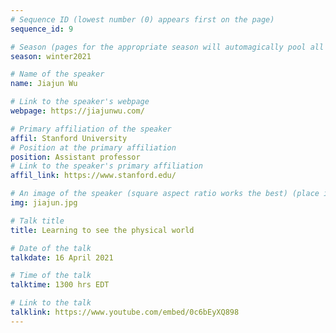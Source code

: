 ```yaml
---
# Sequence ID (lowest number (0) appears first on the page)
sequence_id: 9

# Season (pages for the appropriate season will automagically pool all speakers that gave a talk in the season)
season: winter2021

# Name of the speaker
name: Jiajun Wu

# Link to the speaker's webpage
webpage: https://jiajunwu.com/

# Primary affiliation of the speaker
affil: Stanford University
# Position at the primary affiliation
position: Assistant professor
# Link to the speaker's primary affiliation
affil_link: https://www.stanford.edu/

# An image of the speaker (square aspect ratio works the best) (place in the `assets/img/speakers` directory)
img: jiajun.jpg

# Talk title
title: Learning to see the physical world

# Date of the talk
talkdate: 16 April 2021

# Time of the talk
talktime: 1300 hrs EDT

# Link to the talk
talklink: https://www.youtube.com/embed/0c6bEyXQ898
---
```


<!-- Whatever you write below will be disregarded -->
